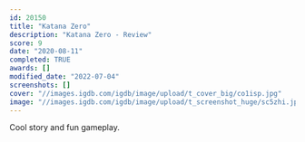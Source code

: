 ```yaml
---
id: 20150
title: "Katana Zero"
description: "Katana Zero - Review"
score: 9
date: "2020-08-11"
completed: TRUE
awards: []
modified_date: "2022-07-04"
screenshots: []
cover: "//images.igdb.com/igdb/image/upload/t_cover_big/co1isp.jpg"
image: "//images.igdb.com/igdb/image/upload/t_screenshot_huge/sc5zhi.jpg"
---
```

Cool story and fun gameplay.